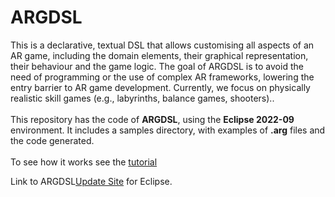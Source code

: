 <h1>ARGDSL</h1>
This is a declarative, textual DSL that allows customising all aspects of an AR game, including the domain elements, their graphical representation, their behaviour and the game logic. The goal of ARGDSL is to avoid the need of programming or the use of complex AR frameworks, lowering the entry barrier to AR game development. Currently, we focus on physically realistic skill games (e.g., labyrinths, balance games, shooters)..
<br>
<br>
This repository has the code of <b>ARGDSL</b>, using the <b>Eclipse 2022-09</b> environment. It includes a samples directory, with examples of <b>.arg</b> files and the code generated.
<br>
<br>
To see how it works see the <a href="https://alter-ar.github.io/argdsl.html">tutorial</a>

Link to ARGDSL<a href="https://alter-ar.github.io/ARGDSL.updatesite/">Update Site</a> for Eclipse.
